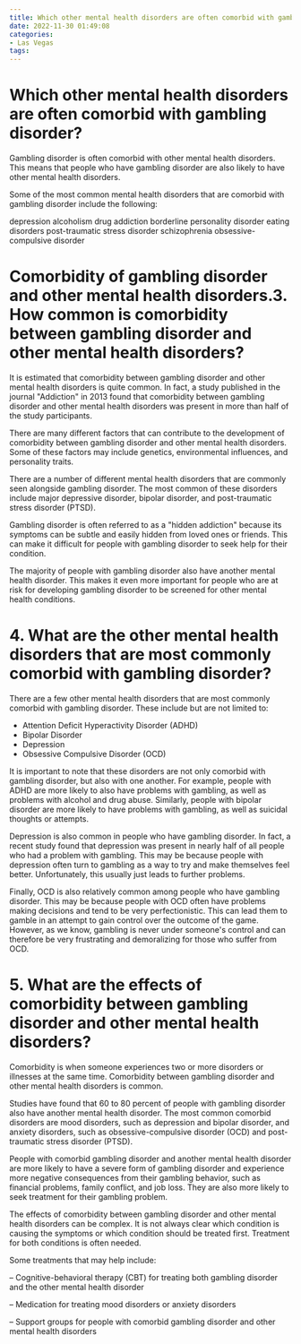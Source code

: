 ```yaml
---
title: Which other mental health disorders are often comorbid with gambling disorder
date: 2022-11-30 01:49:08
categories:
- Las Vegas
tags:
---
```



#  Which other mental health disorders are often comorbid with gambling disorder?

Gambling disorder is often comorbid with other mental health disorders. This means that people who have gambling disorder are also likely to have other mental health disorders.

Some of the most common mental health disorders that are comorbid with gambling disorder include the following:

depression
alcoholism
drug addiction
borderline personality disorder
eating disorders
post-traumatic stress disorder
schizophrenia
obsessive-compulsive disorder


#  Comorbidity of gambling disorder and other mental health disorders.3. How common is comorbidity between gambling disorder and other mental health disorders?

It is estimated that comorbidity between gambling disorder and other mental health disorders is quite common. In fact, a study published in the journal "Addiction" in 2013 found that comorbidity between gambling disorder and other mental health disorders was present in more than half of the study participants.

There are many different factors that can contribute to the development of comorbidity between gambling disorder and other mental health disorders. Some of these factors may include genetics, environmental influences, and personality traits.

There are a number of different mental health disorders that are commonly seen alongside gambling disorder. The most common of these disorders include major depressive disorder, bipolar disorder, and post-traumatic stress disorder (PTSD).

Gambling disorder is often referred to as a "hidden addiction" because its symptoms can be subtle and easily hidden from loved ones or friends. This can make it difficult for people with gambling disorder to seek help for their condition.

The majority of people with gambling disorder also have another mental health disorder. This makes it even more important for people who are at risk for developing gambling disorder to be screened for other mental health conditions.

# 4. What are the other mental health disorders that are most commonly comorbid with gambling disorder?

There are a few other mental health disorders that are most commonly comorbid with gambling disorder. These include but are not limited to:

- Attention Deficit Hyperactivity Disorder (ADHD)
- Bipolar Disorder
- Depression
- Obsessive Compulsive Disorder (OCD)

It is important to note that these disorders are not only comorbid with gambling disorder, but also with one another. For example, people with ADHD are more likely to also have problems with gambling, as well as problems with alcohol and drug abuse. Similarly, people with bipolar disorder are more likely to have problems with gambling, as well as suicidal thoughts or attempts.

Depression is also common in people who have gambling disorder. In fact, a recent study found that depression was present in nearly half of all people who had a problem with gambling. This may be because people with depression often turn to gambling as a way to try and make themselves feel better. Unfortunately, this usually just leads to further problems.

Finally, OCD is also relatively common among people who have gambling disorder. This may be because people with OCD often have problems making decisions and tend to be very perfectionistic. This can lead them to gamble in an attempt to gain control over the outcome of the game. However, as we know, gambling is never under someone's control and can therefore be very frustrating and demoralizing for those who suffer from OCD.

# 5. What are the effects of comorbidity between gambling disorder and other mental health disorders?

Comorbidity is when someone experiences two or more disorders or illnesses at the same time. Comorbidity between gambling disorder and other mental health disorders is common.

Studies have found that 60 to 80 percent of people with gambling disorder also have another mental health disorder. The most common comorbid disorders are mood disorders, such as depression and bipolar disorder, and anxiety disorders, such as obsessive-compulsive disorder (OCD) and post-traumatic stress disorder (PTSD).

People with comorbid gambling disorder and another mental health disorder are more likely to have a severe form of gambling disorder and experience more negative consequences from their gambling behavior, such as financial problems, family conflict, and job loss. They are also more likely to seek treatment for their gambling problem.

The effects of comorbidity between gambling disorder and other mental health disorders can be complex. It is not always clear which condition is causing the symptoms or which condition should be treated first. Treatment for both conditions is often needed.

Some treatments that may help include:

– Cognitive-behavioral therapy (CBT) for treating both gambling disorder and the other mental health disorder

– Medication for treating mood disorders or anxiety disorders

– Support groups for people with comorbid gambling disorder and other mental health disorders
